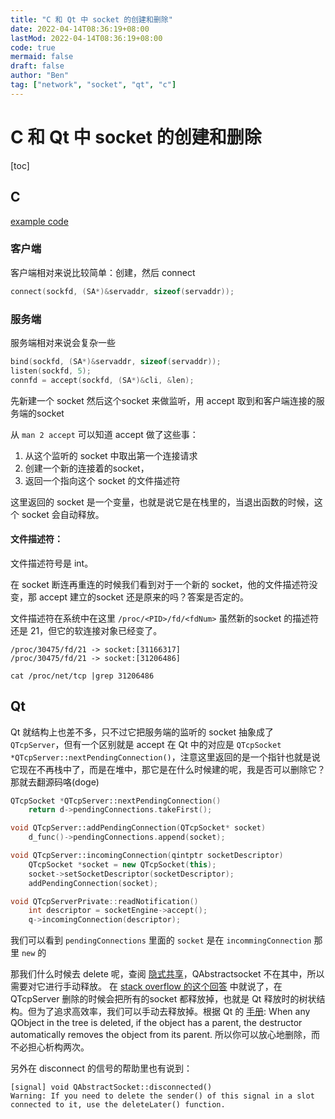 ```yaml
---
title: "C 和 Qt 中 socket 的创建和删除"
date: 2022-04-14T08:36:19+08:00
lastMod: 2022-04-14T08:36:19+08:00
code: true
mermaid: false
draft: false
author: "Ben"
tag: ["network", "socket", "qt", "c"]
---
```



# C 和 Qt 中 socket 的创建和删除

[toc]

## C

[example code](https://www.geeksforgeeks.org/tcp-server-client-implementation-in-c/)

### 客户端
客户端相对来说比较简单：创建，然后 connect

```c
connect(sockfd, (SA*)&servaddr, sizeof(servaddr));
```

### 服务端
服务端相对来说会复杂一些

```c
bind(sockfd, (SA*)&servaddr, sizeof(servaddr));
listen(sockfd, 5);
connfd = accept(sockfd, (SA*)&cli, &len);
```

先新建一个 socket 然后这个socket 来做监听，用 accept 取到和客户端连接的服务端的socket

从 `man 2 accept` 可以知道 accept 做了这些事：

1. 从这个监听的 socket 中取出第一个连接请求
2. 创建一个新的连接着的socket，
3. 返回一个指向这个 socket 的文件描述符

这里返回的 socket 是一个变量，也就是说它是在栈里的，当退出函数的时候，这个 socket 会自动释放。

#### 文件描述符：
文件描述符号是 int。

在 socket 断连再重连的时候我们看到对于一个新的 socket，他的文件描述符没变，那 accept 建立的socket 还是原来的吗？答案是否定的。

文件描述符在系统中在这里 `/proc/<PID>/fd/<fdNum>` 虽然新的socket 的描述符还是 21，但它的软连接对象已经变了。

```
/proc/30475/fd/21 -> socket:[31166317]
/proc/30475/fd/21 -> socket:[31206486]

cat /proc/net/tcp |grep 31206486
```

## Qt
Qt 就结构上也差不多，只不过它把服务端的监听的 socket 抽象成了 `QTcpServer`，但有一个区别就是 accept 在 Qt 中的对应是 `QTcpSocket *QTcpServer::nextPendingConnection()`，注意这里返回的是一个指针也就是说它现在不再栈中了，而是在堆中，那它是在什么时候建的呢，我是否可以删除它？那就去翻源码咯(doge)

```cpp
QTcpSocket *QTcpServer::nextPendingConnection()
    return d->pendingConnections.takeFirst();

void QTcpServer::addPendingConnection(QTcpSocket* socket)
    d_func()->pendingConnections.append(socket);

void QTcpServer::incomingConnection(qintptr socketDescriptor)
    QTcpSocket *socket = new QTcpSocket(this);
    socket->setSocketDescriptor(socketDescriptor);
    addPendingConnection(socket);

void QTcpServerPrivate::readNotification()
    int descriptor = socketEngine->accept();
    q->incomingConnection(descriptor);
```

我们可以看到 `pendingConnections` 里面的 `socket` 是在 `incommingConnection` 那里 `new` 的

那我们什么时候去 delete 呢，查阅 [隐式共享](https://doc.qt.io/qt-5/implicit-sharing.html)，QAbstractsocket 不在其中，所以需要对它进行手动释放。
在 [stack overflow 的这个回答](https://stackoverflow.com/questions/28820450/how-to-safely-delete-a-qtqtcpsocket) 中就说了，在 QTcpServer 删除的时候会把所有的socket 都释放掉，也就是 Qt 释放时的树状结构。但为了追求高效率，我们可以手动去释放掉。根据 Qt 的 [手册](https://doc.qt.io/archives/qt-4.8/objecttrees.html): When any QObject in the tree is deleted, if the object has a parent, the destructor automatically removes the object from its parent. 所以你可以放心地删除，而不必担心析构两次。

另外在 disconnect 的信号的帮助里也有说到：

```help
[signal] void QAbstractSocket::disconnected()
Warning: If you need to delete the sender() of this signal in a slot connected to it, use the deleteLater() function.
```

